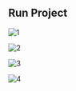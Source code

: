 ## Run Project


![1](https://user-images.githubusercontent.com/96619833/183286272-ed11b641-affa-4c3c-bebe-84ea055d58eb.png)


![2](https://user-images.githubusercontent.com/96619833/183286278-de839c09-3963-4780-b323-58ebd328f85b.png)


![3](https://user-images.githubusercontent.com/96619833/183286280-f811c64d-0453-4852-8afe-a9159f616a1d.png)


![4](https://user-images.githubusercontent.com/96619833/183286281-09440e73-28e1-4466-8fec-c66b7b72cfb3.png)

